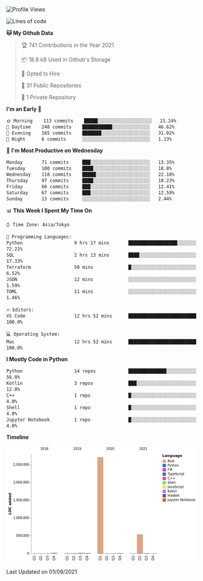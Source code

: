 <!--START_SECTION:waka-->
![Profile Views](http://img.shields.io/badge/Profile%20Views-0-blue)

![Lines of code](https://img.shields.io/badge/From%20Hello%20World%20I%27ve%20Written-3.3%20million%20lines%20of%20code-blue)

**🐱 My Github Data** 

> 🏆 741 Contributions in the Year 2021
 > 
> 📦 18.8 kB Used in Github's Storage 
 > 
> 💼 Opted to Hire
 > 
> 📜 31 Public Repositories 
 > 
> 🔑 1 Private Repository 
 > 
**I'm an Early 🐤** 

```text
🌞 Morning    113 commits    █████░░░░░░░░░░░░░░░░░░░░   21.24% 
🌆 Daytime    248 commits    ███████████░░░░░░░░░░░░░░   46.62% 
🌃 Evening    165 commits    ███████░░░░░░░░░░░░░░░░░░   31.02% 
🌙 Night      6 commits      ░░░░░░░░░░░░░░░░░░░░░░░░░   1.13%

```
📅 **I'm Most Productive on Wednesday** 

```text
Monday       71 commits     ███░░░░░░░░░░░░░░░░░░░░░░   13.35% 
Tuesday      100 commits    ████░░░░░░░░░░░░░░░░░░░░░   18.8% 
Wednesday    118 commits    █████░░░░░░░░░░░░░░░░░░░░   22.18% 
Thursday     97 commits     ████░░░░░░░░░░░░░░░░░░░░░   18.23% 
Friday       66 commits     ███░░░░░░░░░░░░░░░░░░░░░░   12.41% 
Saturday     67 commits     ███░░░░░░░░░░░░░░░░░░░░░░   12.59% 
Sunday       13 commits     ░░░░░░░░░░░░░░░░░░░░░░░░░   2.44%

```


📊 **This Week I Spent My Time On** 

```text
⌚︎ Time Zone: Asia/Tokyo

💬 Programming Languages: 
Python                   9 hrs 17 mins       ██████████████████░░░░░░░   72.21% 
SQL                      2 hrs 13 mins       ████░░░░░░░░░░░░░░░░░░░░░   17.33% 
Terraform                50 mins             █░░░░░░░░░░░░░░░░░░░░░░░░   6.52% 
JSON                     12 mins             ░░░░░░░░░░░░░░░░░░░░░░░░░   1.59% 
TOML                     11 mins             ░░░░░░░░░░░░░░░░░░░░░░░░░   1.46%

🔥 Editors: 
VS Code                  12 hrs 52 mins      █████████████████████████   100.0%

💻 Operating System: 
Mac                      12 hrs 52 mins      █████████████████████████   100.0%

```

**I Mostly Code in Python** 

```text
Python                   14 repos            ██████████████░░░░░░░░░░░   56.0% 
Kotlin                   3 repos             ███░░░░░░░░░░░░░░░░░░░░░░   12.0% 
C++                      1 repo              █░░░░░░░░░░░░░░░░░░░░░░░░   4.0% 
Shell                    1 repo              █░░░░░░░░░░░░░░░░░░░░░░░░   4.0% 
Jupyter Notebook         1 repo              █░░░░░░░░░░░░░░░░░░░░░░░░   4.0%

```


**Timeline**

![Chart not found](https://raw.githubusercontent.com/kitagawa-hr/kitagawa-hr/main/charts/bar_graph.png) 


 Last Updated on 01/09/2021
<!--END_SECTION:waka-->
